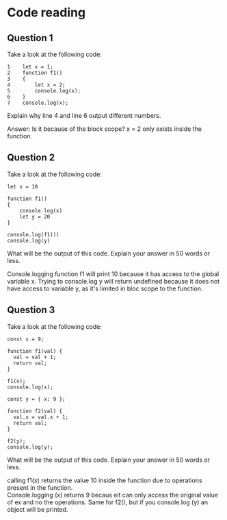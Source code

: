 # Code reading

## Question 1

Take a look at the following code:

```
1    let x = 1;
2    function f1()
3    {
4        let x = 2;
5        console.log(x);
6    }
7    console.log(x);
```

Explain why line 4 and line 6 output different numbers.

Answer: Is it because of the block scope? x = 2 only exists inside the function. 

## Question 2

Take a look at the following code:

```
let x = 10

function f1()
{
    console.log(x)
    let y = 20
}

console.log(f1())
console.log(y)
```

What will be the output of this code. Explain your answer in 50 words or less.

Console.logging function f1 will print 10 because it has access to the global variable x. Trying to console.log y will return undefined because it does not have access to variable y, as it's limited in bloc scope to the function.  

## Question 3

Take a look at the following code:

```
const x = 9;

function f1(val) {
  val = val + 1;
  return val;
}

f1(x);
console.log(x);

const y = { x: 9 };

function f2(val) {
  val.x = val.x + 1;
  return val;
}

f2(y);
console.log(y);
```

What will be the output of this code. Explain your answer in 50 words or less.

calling f1(x) returns the value 10 inside the function due to operations present in the function.  
Console.logging (x) returns 9 becaus eit can only access the original value of ex and no the operations. 
Same for f2(), but if you console.log (y) an object will be printed. 
